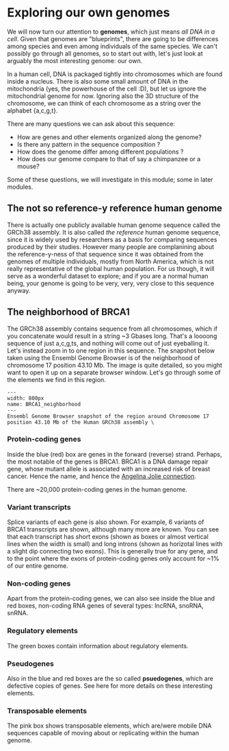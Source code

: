 # Exploring our own genomes

We will now turn our attention to **genomes**, which just means *all DNA in a cell*.
Given that genomes are "blueprints", there are going to be differences among species and even among individuals of the same species. We can't possibly go through all genomes, so to start out with, let's just look at arguably the most interesting genome: our own. 

In a human cell, DNA is packaged tightly into chromosomes which are found inside a nucleus. 
There is also some small amount of DNA in the mitochondria (yes, the powerhouse of the cell :D), but let us ignore the mitochondrial genome for now. Ignoring also the 3D structure of the chromosome, we can think of each chromosome as a string over the alphabet {a,c,g,t}.  

There are many questions we can ask about this sequence:

- How are genes and other elements organized along the genome?
- Is there any pattern in the sequence composition ?
- How does the genome differ among different populations ?
- How does our genome compare to that of say a chimpanzee or a mouse?

Some of these questions, we will investigate in this module; some in later modules.

## The not so reference-y reference human genome
There is actually one publicly available human genome sequence called the GRCh38 assembly. It is also called *the reference* human genome sequence, since it is widely used by researchers as a basis for comparing sequences produced by their studies. However many people are complanining about the reference-y-ness of that sequence since it was obtained from the genomes of multiple individuals, mostly from North America, which is not really representative of the global human population. For us though, it will serve as a wonderful dataset to explore; and if you are a normal human being, your genome is going to be very, very, very close to this sequence anyway.

## The neighborhood of BRCA1 
The GRCh38 assembly contains sequence from all chromosomes, which if you concatenate would result in a string ~3 Gbases long. That's a loooong sequence of just a,c,g,ts, and nothing will come out of just eyeballing it.
Let's instead zoom in to one region in this sequence.
The snapshot below taken using the Ensembl Genome Browser is of the neighborhood of chromosome 17 position 43.10 Mb.
The image is quite detailed, so you might want to open it up on a separate browser window.
Let's go through some of the elements we find in this region.

```{figure} ./images/Human_1742926099_43247380.png
---
width: 800px
name: BRCA1_neighborhood
---
Ensembl Genome Browser snapshot of the region around Chromosome 17 position 43.10 Mb of the Human GRCh38 assembly \
```

### Protein-coding genes
Inside the blue (red) box are genes in the forward (reverse) strand.
Perhaps, the most notable of the genes is BRCA1.
BRCA1 is a DNA damage repair gene, whose mutant allele is associated with an increased risk of breast cancer. Hence the name, and hence the [Angelina Jolie connection](https://time.com/3450368/the-angelina-effect/). 

There are ~20,000 protein-coding genes in the human genome.


### Variant transcripts
Splice variants of each gene is also shown. For example, 6 variants of  BRCA1 transcripts are shown, although many more are known. You can see that each transcript has short exons (shown as boxes or almost vertical lines when the width is small) and long introns (shown as horizotal lines with a slight dip connecting two exons). This is generally true for any gene, and  to the point where the exons of protein-coding genes only account for ~1% of our entire genome.

### Non-coding genes
Apart from the protein-coding genes, we can also see inside the blue and red boxes, non-coding RNA genes of several types: lncRNA, snoRNA, snRNA. 

### Regulatory elements
The green boxes contain information about regulatory elements.

### Pseudogenes
Also in the blue and red boxes are the so called **psuedogenes**, which are defective copies of genes. See here for more details on these interesting elements. 

### Transposable elements
The pink box shows transposable elements, which are/were mobile DNA sequences capable of moving about or replicating within the human genome.

